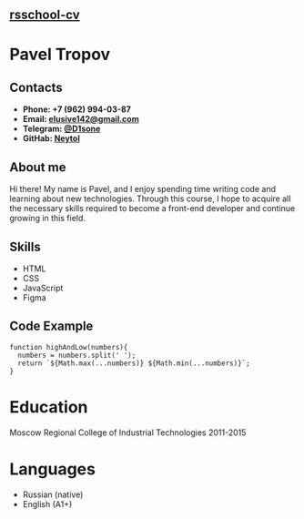 ## [rsschool-cv](https://site1.com)

# **Pavel Tropov**

## Contacts

- **Phone: +7 (962) 994-03-87**
- **Email: elusive142@gmail.com**
- **Telegram: [@D1sone](https://t.me/D1sone)**
- **GitHab: [Neytol](https://github.com/Neytol)**

## About me

Hi there! My name is Pavel, and I enjoy spending time writing code and learning about new technologies. Through this course, I hope to acquire all the necessary skills required to become a front-end developer and continue growing in this field.

## Skills

- HTML
- CSS
- JavaScript
- Figma

## Code Example

```
function highAndLow(numbers){
  numbers = numbers.split(' ');
  return `${Math.max(...numbers)} ${Math.min(...numbers)}`;
}
```

# Education

Moscow Regional College of Industrial Technologies 2011-2015

# Languages

- Russian (native)
- English (A1+)
